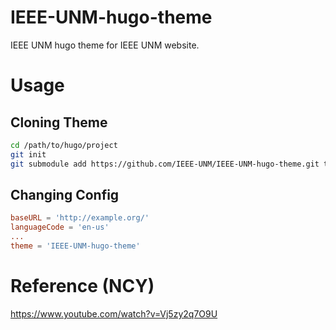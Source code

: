 # IEEE-UNM-hugo-theme
IEEE UNM hugo theme for IEEE UNM website.

# Usage
## Cloning Theme
```sh
cd /path/to/hugo/project
git init
git submodule add https://github.com/IEEE-UNM/IEEE-UNM-hugo-theme.git themes/IEEE-UNM-hugo-theme
```
## Changing Config
```toml
baseURL = 'http://example.org/'
languageCode = 'en-us'
...
theme = 'IEEE-UNM-hugo-theme'
```

# Reference (NCY)
https://www.youtube.com/watch?v=Vj5zy2q7O9U